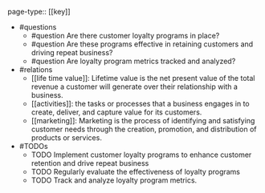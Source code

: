 page-type:: [[key]]
- #questions
	- #question Are there customer loyalty programs in place?
	- #question Are these programs effective in retaining customers and driving repeat business?
	- #question Are loyalty program metrics tracked and analyzed?
- #relations
	- [[life time value]]: Lifetime value is the net present value of the total revenue a customer will generate over their relationship with a business.
	- [[activities]]: the tasks or processes that a business engages in to create, deliver, and capture value for its customers.
	- [[marketing]]: Marketing is the process of identifying and satisfying customer needs through the creation, promotion, and distribution of products or services.
- #TODOs
	- TODO Implement customer loyalty programs to enhance customer retention and drive repeat business
	- TODO  Regularly evaluate the effectiveness of loyalty programs
	- TODO  Track and analyze loyalty program metrics.

